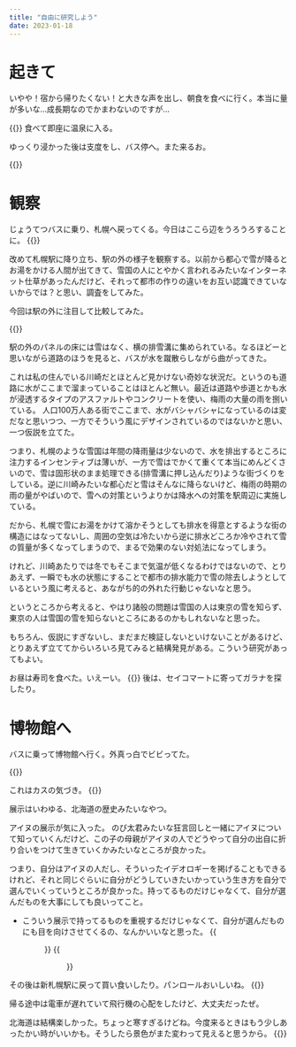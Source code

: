 ```yaml
---
title: "自由に研究しよう"
date: 2023-01-18
---
```


# 起きて
いやや！宿から帰りたくない！と大きな声を出し、朝食を食べに行く。本当に量が多いな...成長期なのでかまわないのですが...

{{<tweet user="dango_bot" id="1615507405399543808">}}
食べて即座に温泉に入る。

ゆっくり浸かった後は支度をし、バス停へ。また来るお。

{{<tweet user="dango_bot" id="1616055717601087488">}}



# 観察
じょうてつバスに乗り、札幌へ戻ってくる。今日はここら辺をうろうろすることに。
{{<tweet user="dango_bot" id="1615538359363047424">}}

改めて札幌駅に降り立ち、駅の外の様子を観察する。以前から都心で雪が降るとお湯をかける人間が出てきて、雪国の人にとやかく言われるみたいなインターネット仕草があったんだけど、それって都市の作りの違いをお互い認識できていないからでは？と思い、調査をしてみた。

今回は駅の外に注目して比較してみた。

{{<tweet user="dango_bot" id="1616001002645368832">}}

駅の外のパネルの床には雪はなく、横の排雪溝に集められている。なるほどーと思いながら道路のほうを見ると、バスが水を蹴散らしながら曲がってきた。

これは私の住んでいる川崎だとほとんど見かけない奇妙な状況だ。というのも道路に水がここまで溜まっていることはほとんど無い。最近は道路や歩道とかも水が浸透するタイプのアスファルトやコンクリートを使い、梅雨の大量の雨を捌いている。
人口100万人ある街でここまで、水がバシャバシャになっているのは変だなと思いつつ、一方でそういう風にデザインされているのではないかと思い、一つ仮説を立てた。

つまり、札幌のような雪国は年間の降雨量は少ないので、水を排出するところに注力するインセンティブは薄いが、一方で雪はでかくて重くて本当にめんどくさいので、雪は固形状のまま処理できる(排雪溝に押し込んだり)ような街づくりをしている。逆に川崎みたいな都心だと雪はそんなに降らないけど、梅雨の時期の雨の量がやばいので、雪への対策というよりかは降水への対策を駅周辺に実施している。

だから、札幌で雪にお湯をかけて溶かそうとしても排水を得意とするような街の構造にはなってないし、周囲の空気は冷たいから逆に排水どころか冷やされて雪の質量が多くなってしまうので、まるで効果のない対処法になってしまう。

けれど、川崎あたりでは冬でもそこまで気温が低くなるわけではないので、とりあえず、一瞬でも水の状態にすることで都市の排水能力で雪の除去しようとしているという風に考えると、あながち的の外れた行動じゃないなと思う。

というところから考えると、やはり諸般の問題は雪国の人は東京の雪を知らず、東京の人は雪国の雪を知らないところにあるのかもしれないなと思った。

もちろん、仮説にすぎないし、まだまだ検証しないといけないことがあるけど、とりあえず立ててからいろいろ見てみると結構発見がある。こういう研究があってもよい。

お昼は寿司を食べた。いえーい。
{{<tweet user="dango_bot" id="1616001358188122112">}}
後は、セイコマートに寄ってガラナを探したり。

# 博物館へ
バスに乗って博物館へ行く。外真っ白でビビってた。

{{<tweet user="dango_bot" id="1616001149529882625">}}

これはカスの気づき。
{{<tweet user="dango_bot" id="1620409339344478209">}}


展示はいわゆる、北海道の歴史みたいなやつ。

アイヌの展示が気に入った。
のび太君みたいな狂言回しと一緒にアイヌについて知っていくんだけど、この子の母親がアイヌの人でどうやって自分の出自に折り合いをつけて生きていくかみたいなところが良かった。

つまり、自分はアイヌの人だし、そういったイデオロギーを掲げることもできるけれど、それと同じぐらいに自分がどうしていきたいかっていう生き方を自分で選んでいくっていうところが良かった。持ってるものだけじゃなくて、自分が選んだものを大事にしても良いってこと。
- こういう展示で持ってるものを重視するだけじゃなくて、自分が選んだものにも目を向けさせてくるの、なんかいいなと思った。
{{<figure src="/media/2023-01-18-pic1.jpg" alt="pic1">}}
{{<figure src="/media/2023-01-18-pic2.jpg" alt="pic2">}}


その後は新札幌駅に戻って買い食いしたり。パンロールおいしいね。
{{<tweet user="dango_bot" id="1616006593497423872">}}

帰る途中は電車が遅れていて飛行機の心配をしたけど、大丈夫だったぜ。


北海道は結構楽しかった。ちょっと寒すぎるけどね。今度来るときはもう少しあったかい時がいいかも。そうしたら景色がまた変わって見えると思うから。
{{<tweet user="dango_bot" id="1615701268290502666">}}